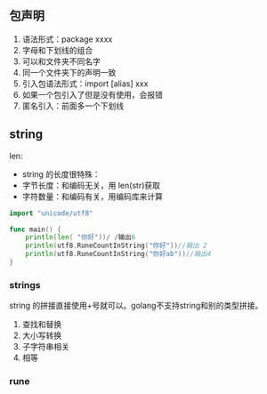  ## 包声明
 1. 语法形式：package xxxx 
 2. 字母和下划线的组合 
 3. 可以和文件夹不同名字 
 4. 同一个文件夹下的声明一致
 5. 引入包语法形式：import [alias] xxx 
 6. 如果一个包引入了但是没有使用，会报错 
 7. 匿名引入：前面多一个下划线

## string
len:
- string 的长度很特殊：
- 字节长度：和编码无关，用 len(str)获取
- 字符数量：和编码有关，用编码库来计算
```go
import "unicode/utf8"

func main() {
    println(len( "你好"))/ /输出6
    println(utf8.RuneCountInString("你好"))//输出 2
    println(utf8.RuneCountInString("你好ab"))//输出4
}
```

### strings
string 的拼接直接使用+号就可以。golang不支持string和别的类型拼接。
1. 查找和替换 
2. 大小写转换 
3. 子字符串相关 
4. 相等

### rune